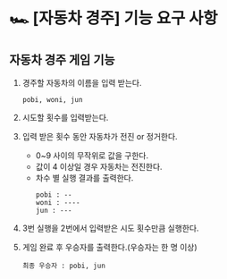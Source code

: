 # 🏎 [자동차 경주] 기능 요구 사항

## 자동차 경주 게임 기능
1. 경주할 자동차의 이름을 입력 받는다.
    ```
   pobi, woni, jun
   ```

2. 시도할 횟수를 입력받는다.
3. 입력 받은 횟수 동안 자동차가 전진 or 정거한다. 
   - 0~9 사이의 무작위로 값을 구한다.
   - 값이 4 이상일 경우 자동차는 전진한다.
   - 차수 별 실행 결과를 출력한다.
     ```
     pobi : -- 
     woni : ----
     jun : ---
     ```
4. 3번 실행을 2번에서 입력받은 시도 횟수만큼 실행한다.
5. 게임 완료 후 우승자를 출력한다.(우승자는 한 명 이상)
   ```
   최종 우승자 : pobi, jun
   ```
   
## 